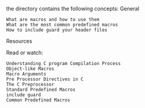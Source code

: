 the directory contains the following concepts:
General

    What are macros and how to use them
    What are the most common predefined macros
    How to include guard your header files
Resources

Read or watch:

    Understanding C program Compilation Process
    Object-like Macros
    Macro Arguments
    Pre Processor Directives in C
    The C Preprocessor
    Standard Predefined Macros
    include guard
    Common Predefined Macros

